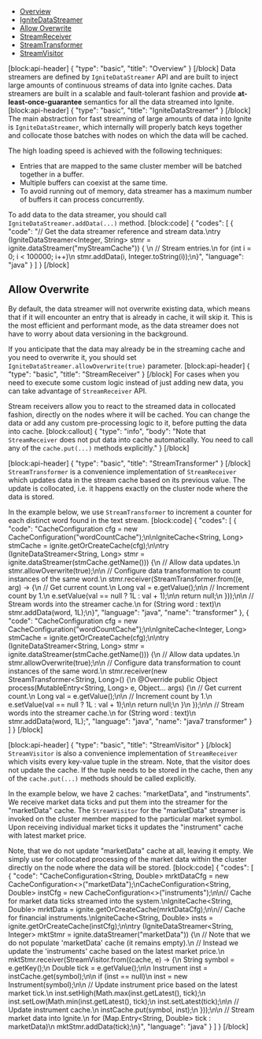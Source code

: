 * [Overview](#overview)
* [IgniteDataStreamer](##ignitedatastreamer)
 * [Allow Overwrite](#section-allow-overwrite)
* [StreamReceiver](#streamreceiver)
* [StreamTransformer](#streamtransformer)
* [StreamVisitor](#streamvisitor)

[block:api-header]
{
  "type": "basic",
  "title": "Overview"
}
[/block]
Data streamers are defined by `IgniteDataStreamer` API and are built to inject large amounts of continuous streams of data into Ignite caches. Data streamers are built in a scalable and fault-tolerant fashion and provide **at-least-once-guarantee** semantics for all the data streamed into Ignite.
[block:api-header]
{
  "type": "basic",
  "title": "IgniteDataStreamer"
}
[/block]
The main abstraction for fast streaming of large amounts of data into Ignite is `IgniteDataStreamer`, which internally will properly batch keys together and collocate those batches with nodes on which the data will be cached. 

The high loading speed is achieved with the following techniques:
  * Entries that are mapped to the same cluster member will be batched together in a buffer.
  * Multiple buffers can coexist at the same time.
  * To avoid running out of memory, data streamer has a maximum number of buffers it can process concurrently.

To add data to the data streamer, you should call `IgniteDataStreamer.addData(...)` method.
[block:code]
{
  "codes": [
    {
      "code": "// Get the data streamer reference and stream data.\ntry (IgniteDataStreamer<Integer, String> stmr = ignite.dataStreamer(\"myStreamCache\")) {    \n    // Stream entries.\n    for (int i = 0; i < 100000; i++)\n        stmr.addData(i, Integer.toString(i));\n}",
      "language": "java"
    }
  ]
}
[/block]
## Allow Overwrite
By default, the data streamer will not overwrite existing data, which means that if it will encounter an entry that is already in cache, it will skip it. This is the most efficient and performant mode, as the data streamer does not have to worry about data versioning in the background.

If you anticipate that the data may already be in the streaming cache and you need to overwrite it, you should set `IgniteDataStreamer.allowOverwrite(true)` parameter.
[block:api-header]
{
  "type": "basic",
  "title": "StreamReceiver"
}
[/block]
For cases when you need to execute some custom logic instead of just adding new data, you can take advantage of `StreamReceiver` API. 

Stream receivers allow you to react to the streamed data in collocated fashion, directly on the nodes where it will be cached. You can change the data or add any custom pre-processing logic to it, before putting the data into cache.
[block:callout]
{
  "type": "info",
  "body": "Note that `StreamReceiver` does not put data into cache automatically. You need to call any of the `cache.put(...)` methods explicitly."
}
[/block]

[block:api-header]
{
  "type": "basic",
  "title": "StreamTransformer"
}
[/block]
`StreamTransformer` is a convenience implementation of `StreamReceiver` which updates data in the stream cache based on its previous value. The update is collocated, i.e. it happens exactly on the cluster node where the data is stored.

In the example below, we use `StreamTransformer` to increment a counter for each distinct word found in the text stream.
[block:code]
{
  "codes": [
    {
      "code": "CacheConfiguration cfg = new CacheConfiguration(\"wordCountCache\");\n\nIgniteCache<String, Long> stmCache = ignite.getOrCreateCache(cfg);\n\ntry (IgniteDataStreamer<String, Long> stmr = ignite.dataStreamer(stmCache.getName())) {\n  // Allow data updates.\n  stmr.allowOverwrite(true);\n\n  // Configure data transformation to count instances of the same word.\n  stmr.receiver(StreamTransformer.from((e, arg) -> {\n    // Get current count.\n    Long val = e.getValue();\n\n    // Increment count by 1.\n    e.setValue(val == null ? 1L : val + 1);\n\n    return null;\n  }));\n\n  // Stream words into the streamer cache.\n  for (String word : text)\n    stmr.addData(word, 1L);\n}",
      "language": "java",
      "name": "transformer"
    },
    {
      "code": "CacheConfiguration cfg = new CacheConfiguration(\"wordCountCache\");\n\nIgniteCache<Integer, Long> stmCache = ignite.getOrCreateCache(cfg);\n\ntry (IgniteDataStreamer<String, Long> stmr = ignite.dataStreamer(stmCache.getName())) {\n  // Allow data updates.\n  stmr.allowOverwrite(true);\n\n  // Configure data transformation to count instances of the same word.\n  stmr.receiver(new StreamTransformer<String, Long>() {\n    @Override public Object process(MutableEntry<String, Long> e, Object... args) {\n      // Get current count.\n      Long val = e.getValue();\n\n      // Increment count by 1.\n      e.setValue(val == null ? 1L : val + 1);\n\n      return null;\n    }\n  });\n\n  // Stream words into the streamer cache.\n  for (String word : text)\n    stmr.addData(word, 1L);",
      "language": "java",
      "name": "java7 transformer"
    }
  ]
}
[/block]

[block:api-header]
{
  "type": "basic",
  "title": "StreamVisitor"
}
[/block]
`StreamVisitor` is also a convenience implementation of `StreamReceiver` which visits every key-value tuple in the stream. Note, that the visitor does not update the cache. If the tuple needs to be stored in the cache, then any of the `cache.put(...)` methods should be called explicitly.

In the example below, we have 2 caches: "marketData", and "instruments". We receive market data ticks and put them into the streamer for the "marketData" cache. The `StreamVisitor` for the "marketData" streamer is invoked on the cluster member mapped to the particular market symbol. Upon receiving individual market ticks it updates the "instrument" cache with latest market price.

Note, that we do not update "marketData" cache at all, leaving it empty. We simply use for collocated processing of the market data within the cluster directly on the node where the data will be stored.
[block:code]
{
  "codes": [
    {
      "code": "CacheConfiguration<String, Double> mrktDataCfg = new CacheConfiguration<>(\"marketData\");\nCacheConfiguration<String, Double> instCfg = new CacheConfiguration<>(\"instruments\");\n\n// Cache for market data ticks streamed into the system.\nIgniteCache<String, Double> mrktData = ignite.getOrCreateCache(mrktDataCfg);\n\n// Cache for financial instruments.\nIgniteCache<String, Double> insts = ignite.getOrCreateCache(instCfg);\n\ntry (IgniteDataStreamer<String, Integer> mktStmr = ignite.dataStreamer(\"marketData\")) {\n  // Note that we do not populate 'marketData' cache (it remains empty).\n  // Instead we update the 'instruments' cache based on the latest market price.\n  mktStmr.receiver(StreamVisitor.from((cache, e) -> {\n    String symbol = e.getKey();\n    Double tick = e.getValue();\n\n    Instrument inst = instCache.get(symbol);\n\n    if (inst == null)\n      inst = new Instrument(symbol);\n\n    // Update instrument price based on the latest market tick.\n    inst.setHigh(Math.max(inst.getLatest(), tick);\n    inst.setLow(Math.min(inst.getLatest(), tick);\n    inst.setLatest(tick);\n\n    // Update instrument cache.\n    instCache.put(symbol, inst);\n  }));\n\n  // Stream market data into Ignite.\n  for (Map.Entry<String, Double> tick : marketData)\n      mktStmr.addData(tick);\n}",
      "language": "java"
    }
  ]
}
[/block]